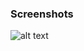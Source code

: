 ### Screenshots

![alt text](https://github.com/andreiseverin/WeaponMod-guns-backup/blob/main/Plugins/wpn_xen_shooter/xen%20shooter.png?raw=true)